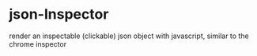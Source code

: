# json-Inspector
render an inspectable (clickable) json object with javascript, similar to the chrome inspector
